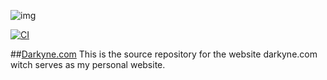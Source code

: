 ![img](https://cdn.cloudflare.steamstatic.com/steamcommunity/public/images/avatars/26/264294e4bb10e46f7ab4b093e0f68448f5ee30c9_full.jpg)

[![CI](https://github.com/xDarkyne/darkyne.com/actions/workflows/deployment.yaml/badge.svg?branch=master)](https://github.com/xDarkyne/darkyne.com/actions/workflows/deployment.yaml)

##[Darkyne.com](https://darkyne.com)
This is the source repository for the website darkyne.com witch serves as my personal website.